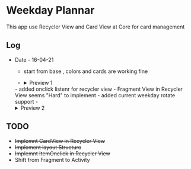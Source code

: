 # Weekday Plannar
This app use Recycler View and Card View at Core for card management

## Log
- Date - 16-04-21
	- start from base , colors and cards are working fine
	- <details><summary>Preview 1</summary>

		[![prototype 1](/app_images/preview_v_1.png "prototype 1")](/app_images/preview_v_1.png "prototype 1")

	</details>
	- added onclick listenr for recycler view
	- Fragment View in Recycler View seems "Hard" to implement 
	- added current weekday rotate support
	- <details><summary>Preview 2</summary>

		[![prototype 2](/app_images/preview_v_2.png "prototype 2")](/app_images/preview_v_2.png "prototype 2")

	</details>

## TODO
-	~~Implemnt CardView in Recycler View~~
-	~~Implement layout Structure~~
-	~~Implemnt ItemOnclick in Recycler View~~
-	 Shift from Fragment to Activity